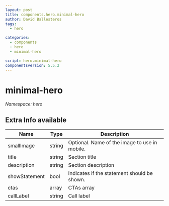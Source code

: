 ```yaml
---
layout: post
title: components.hero.minimal-hero
author: David Ballesteros
tags:
  - hero

categories:
  - components
  - hero
  - minimal-hero

script: hero.minimal-hero
componentsversion: 5.5.2
---
```

# minimal-hero

*Namespace: hero*

## Extra Info available

| Name | Type | Description
| --- | --- | ---
| smallImage | string | Optional. Name of the image to use in mobile. |
| title | string | Section title |
| description | string | Section description |
| showStatement | bool | Indicates if the statement should be shown. |
| ctas | array | CTAs array |
| callLabel | string | Call label |
